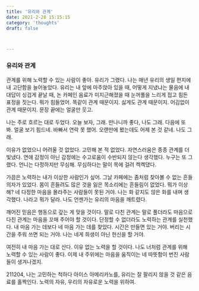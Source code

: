 ```yaml
---
title: '유리와 관계'
date: 2021-2-28 15:15:15
category: 'thoughts'
draft: false



---
```


### 유리와 관계

관계를 위해 노력할 수 있는 사람이 좋아. 유리가 그랬다. 나는 매년 유리의 생일 편지에 내 고단함을 늘어놓았다. 유리는 내 앞에 마주앉아 있을 때, 어떻게 지냈냐는 물음에 내 대답이 싱겁게 끝날 때, 논 카페인 음료가 미지근해졌을 때 눈꺼풀을 느리게 접고 힘든 표정을 짓는다. 뭐가 힘들었어. 똑같이 관계 때문이지. 싫게도 관계 때문이지. 어김없이 관계 때문이지. 문장 끝에는 얼굴만 웃고.

나는 주로 흐르는 대로 두었다. 오늘 보자, 그래. 만나니까 좋다, 나도 그래. 다음에 또 봐. 얼굴 보기 힘드네. 바빠서 연락 못 했어. 오랜만에 봤는데도 어제 본 것 같네. 나도 그래.

이유가 없었으니 어려울 것 없었다. 고민해 본 적 없었다. 자연스러움은 종종 관계를 더 빛냈다. 연애 감정이 아닌 감정에는 수고로움이 수반되지 않는다 생각했다. 누구는 또 그랬다. 언니는 다정하지만 무심해. 무심하다는 말이 목에 걸려 켁켁댔다.

가끔은 노력하는 내가 이상한 사람인가 싶어. 그날 카페에는 좀처럼 찾아볼 수 없는 흔들의자가 있었다. 몸이 흔들려도 많은 것을 잃은 목소리에는 흔들림이 없었다. 뭐가 이상해? 네 다정한 마음을 몰라주는 사람들이 못된 거야. 나는 화 같지도 않은 화를 내며 생각했다. 나라고 뭐가 달라. 나도 언젠가는 유리의 마음을 깨트렸다.

깨어진 믿음은 행동으로 갚는 게 맞을 것이다. 말로 다친 관계는 말로 풀더라도 마음으로 다친 관계는 마음을 꼬매 주어야 할 것이다. 단정할 수 없더라도 노력하는 관계를 실천했다. 내 마음 가는 데보다 네 마음 가는 데를 찾았다. 시간은 만들면 있는 거야. 버리는 시간을 주워 쓰면 되는 거야. 나는 네게 희생이 아닌 헌신을 할 거야.

여전히 내 마음 가는 대로 산다. 이유 없는 노력을 할 것이다. 나도 너처럼 관계를 위해 노력할 수 있는 사람이 좋다. 이제 내 주위에는 마음을 움직이는 네 따뜻함이 번진 사람들이 생겨나겠지.

211204, 나는 고민하는 척하다 아이스 아메리카노를, 유리는 잘 팔리지 않을 것 같은 음료를 홀짝인다. 노력의 자유, 우리의 자유로운 노력을 위하여.


